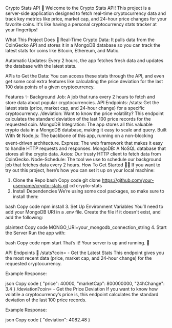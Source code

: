 Crypto Stats API 🚀
Welcome to the Crypto Stats API! This project is a server-side application designed to fetch real-time cryptocurrency data and track key metrics like price, market cap, and 24-hour price changes for your favorite coins. It's like having a personal cryptocurrency stats tracker at your fingertips!

What This Project Does 🧐
Real-Time Crypto Data: It pulls data from the CoinGecko API and stores it in a MongoDB database so you can track the latest stats for coins like Bitcoin, Ethereum, and Matic.

Automatic Updates: Every 2 hours, the app fetches fresh data and updates the database with the latest stats.

APIs to Get the Data: You can access these stats through the API, and even get some cool extra features like calculating the price deviation for the last 100 data points of a given cryptocurrency.

Features ✨
Background Job: A job that runs every 2 hours to fetch and store data about popular cryptocurrencies.
API Endpoints:
/stats: Get the latest stats (price, market cap, and 24-hour change) for a specific cryptocurrency.
/deviation: Want to know the price volatility? This endpoint calculates the standard deviation of the last 100 price records for the requested coin.
MongoDB Integration: The app stores all this valuable crypto data in a MongoDB database, making it easy to scale and query.
Built With 🛠️
Node.js: The backbone of this app, running on a non-blocking event-driven architecture.
Express: The web framework that makes it easy to handle HTTP requests and responses.
MongoDB: A NoSQL database that stores all the crypto data.
Axios: Our trusty HTTP client to fetch data from CoinGecko.
Node-Schedule: The tool we use to schedule our background job that fetches data every 2 hours.
How To Get Started 👨‍💻
If you want to try out this project, here’s how you can set it up on your local machine:

1. Clone the Repo
bash
Copy code
git clone https://github.com/your-username/crypto-stats.git
cd crypto-stats
2. Install Dependencies
We’re using some cool packages, so make sure to install them:

bash
Copy code
npm install
3. Set Up Environment Variables
You’ll need to add your MongoDB URI in a .env file. Create the file if it doesn't exist, and add the following:

plaintext
Copy code
MONGO_URI=your_mongodb_connection_string
4. Start the Server
Run the app with:

bash
Copy code
npm start
That’s it! Your server is up and running. 🚀

API Endpoints 📡
/stats?coin=<coin> - Get the Latest Stats
This endpoint gives you the most recent data (price, market cap, and 24-hour change) for the requested cryptocurrency.

Example Response:

json
Copy code
{
  "price": 40000,
  "marketCap": 800000000,
  "24hChange": 3.4
}
/deviation?coin=<coin> - Get the Price Deviation
If you want to know how volatile a cryptocurrency’s price is, this endpoint calculates the standard deviation of the last 100 price records.

Example Response:

json
Copy code
{
  "deviation": 4082.48
}